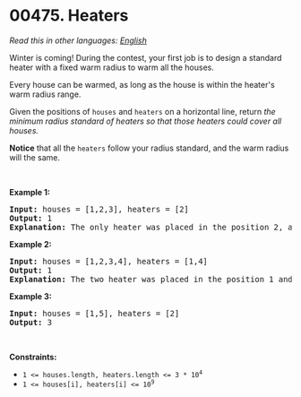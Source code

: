 # 00475. Heaters

  _Read this in other languages:_
    [_English_](README.md)

<p>Winter is coming! During the contest, your first job is to design a standard heater with a fixed warm radius to warm all the houses.</p>

<p>Every house can be warmed, as long as the house is within the heater&#39;s warm radius range.&nbsp;</p>

<p>Given the positions of <code>houses</code> and <code>heaters</code> on a horizontal line, return <em>the minimum radius standard of heaters&nbsp;so that those heaters could cover all houses.</em></p>

<p><strong>Notice</strong> that&nbsp;all the <code>heaters</code> follow your radius standard, and the warm radius will the same.</p>

<p>&nbsp;</p>
<p><strong>Example 1:</strong></p>

<pre>
<strong>Input:</strong> houses = [1,2,3], heaters = [2]
<strong>Output:</strong> 1
<strong>Explanation:</strong> The only heater was placed in the position 2, and if we use the radius 1 standard, then all the houses can be warmed.
</pre>

<p><strong>Example 2:</strong></p>

<pre>
<strong>Input:</strong> houses = [1,2,3,4], heaters = [1,4]
<strong>Output:</strong> 1
<strong>Explanation:</strong> The two heater was placed in the position 1 and 4. We need to use radius 1 standard, then all the houses can be warmed.
</pre>

<p><strong>Example 3:</strong></p>

<pre>
<strong>Input:</strong> houses = [1,5], heaters = [2]
<strong>Output:</strong> 3
</pre>

<p>&nbsp;</p>
<p><strong>Constraints:</strong></p>

<ul>
	<li><code>1 &lt;= houses.length, heaters.length &lt;= 3 * 10<sup>4</sup></code></li>
	<li><code>1 &lt;= houses[i], heaters[i] &lt;= 10<sup>9</sup></code></li>
</ul>
